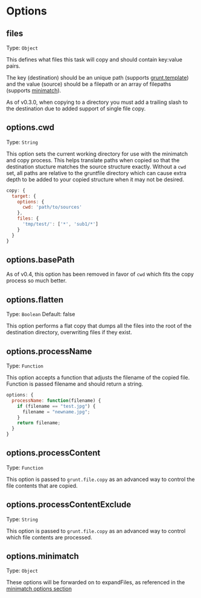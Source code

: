 # Options

## files
Type: `Object`

This defines what files this task will copy and should contain key:value pairs.

The key (destination) should be an unique path (supports [grunt.template](https://github.com/gruntjs/grunt/blob/master/docs/api_template.md)) and the value (source) should be a filepath or an array of filepaths (supports [minimatch](https://github.com/isaacs/minimatch)).

As of v0.3.0, when copying to a directory you must add a trailing slash to the destination due to added support of single file copy.

## options.cwd
Type: `String`

This option sets the current working directory for use with the minimatch and copy process. This helps translate paths when copied so that the destination stucture matches the source structure exactly. Without a `cwd` set, all paths are relative to the gruntfile directory which can cause extra depth to be added to your copied structure when it may not be desired.

```js
copy: {
  target: {
    options: {
      cwd: 'path/to/sources'
    },
    files: {
      'tmp/test/': ['*', 'sub1/*']
    }
  }
}
```

## options.basePath

As of v0.4, this option has been removed in favor of `cwd` which fits the copy process so much better.

## options.flatten
Type: `Boolean`
Default: false

This option performs a flat copy that dumps all the files into the root of the destination directory, overwriting files if they exist.

## options.processName
Type: `Function`

This option accepts a function that adjusts the filename of the copied file. Function is passed filename and should return a string.

```js
options: {
  processName: function(filename) {
    if (filename == "test.jpg") {
      filename = "newname.jpg";
    }
    return filename;
  }
}
```

## options.processContent
Type: `Function`

This option is passed to `grunt.file.copy` as an advanced way to control the file contents that are copied.

## options.processContentExclude
Type: `String`

This option is passed to `grunt.file.copy` as an advanced way to control which file contents are processed.

## options.minimatch
Type: `Object`

These options will be forwarded on to expandFiles, as referenced in the [minimatch options section](https://github.com/isaacs/minimatch/#options)